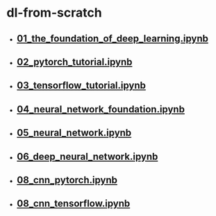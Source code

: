 # dl-from-scratch

- ## [01_the_foundation_of_deep_learning.ipynb](https://github.com/RedstoneWill/dl-from-scratch/blob/master/01_the_foundation_of_deep_learning.ipynb)

- ## [02_pytorch_tutorial.ipynb](https://github.com/RedstoneWill/dl-from-scratch/blob/master/02_pytorch_tutorial.ipynb)

- ## [03_tensorflow_tutorial.ipynb](https://github.com/RedstoneWill/dl-from-scratch/blob/master/03_tensorflow_tutorial.ipynb)

- ## [04_neural_network_foundation.ipynb](https://github.com/RedstoneWill/dl-from-scratch/blob/master/04_neural_network_foundation.ipynb)

- ## [05_neural_network.ipynb](https://github.com/RedstoneWill/dl-from-scratch/blob/master/05_neural_network.ipynb)

- ## [06_deep_neural_network.ipynb](https://github.com/RedstoneWill/dl-from-scratch/blob/master/06_deep_neural_network.ipynb)

- ## [08_cnn_pytorch.ipynb](https://github.com/RedstoneWill/dl-from-scratch/blob/master/08_cnn_pytorch.ipynb)

- ## [08_cnn_tensorflow.ipynb](https://github.com/RedstoneWill/dl-from-scratch/blob/master/08_cnn_tensorflow.ipynb)